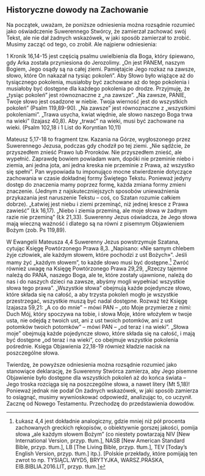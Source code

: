 ## Historyczne dowody na Zachowanie
Na początek, uważam, że poniższe odniesienia można rozsądnie rozumieć jako oświadczenie Suwerennego Stwórcy, że zamierzał zachować swój Tekst, ale nie dał żadnych wskazówek, w jaki sposób zamierzał to zrobić. Musimy zacząć od tego, co zrobił. Ale najpierw odniesienia:

1 Kronik 16,14-15 jest częścią psalmu uwielbienia dla Boga, który śpiewano, gdy Arka została przyniesiona do Jerozolimy. „On jest PANEM, naszym Bogiem, Jego osądy są na całej ziemi. Pamiętajcie Jego rozkaz na zawsze, słowo, które On nakazał na tysiąc pokoleń”. Aby Słowo było wiążące aż do tysiącznego pokolenia, musiałoby być zachowane aż do tego pokolenia i musiałoby być dostępne dla każdego pokolenia po drodze. Przyjmuję, że „tysiąc pokoleń” jest równoznaczne z „na zawsze”. „Na zawsze, PANIE, Twoje słowo jest osadzone w niebie. Twoja wierność jest do wszystkich pokoleń” (Psalm 119,89-90). „Na zawsze” jest równoznaczne z „wszystkimi pokoleniami”. „Trawa usycha, kwiat więdnie, ale słowo naszego Boga trwa na wieki” (Izajasz 40,8). Aby „trwać” na wieki, musi być zachowane na wieki. (Psalm 102,18 i 1 List do Koryntian 10,11)

Mateusz 5,17-18 to fragment tzw. Kazania na Górze, wygłoszonego przez Suwerennego Jezusa, podczas gdy chodził po tej ziemi. „Nie sądźcie, że przyszedłem znieść Prawo lub Proroków. Nie przyszedłem znieść, ale wypełnić. Zaprawdę bowiem powiadam wam, dopóki nie przeminie niebo i ziemia, ani jedna jota, ani jedna kreska nie przeminie z Prawa, aż wszystko się spełni”. Pan wypowiada tu imponująco mocne stwierdzenie dotyczące zachowania w czasie dokładnej formy Świętego Tekstu. Ponieważ jedyny dostęp do znaczenia mamy poprzez formę, każda zmiana formy zmieni znaczenie. (Jednym z najskuteczniejszych sposobów unieważnienia przykazania jest naruszenie Tekstu – coś, co Szatan rozumie całkiem dobrze). „Łatwiej jest niebu i ziemi przeminąć, niż jednej kresce z Prawa zawieść” (Łk 16,17). „Niebo i ziemia przeminą, ale moje słowa w żadnym razie nie przeminą” (Łk 21,33). Suwerenny Jezus oświadcza, że Jego słowa mają wieczną ważność i dlatego są na równi z pisemnym Objawieniem Bożym (zob. Ps 119,89).

W Ewangelii Mateusza 4,4 Suwerenny Jezus powstrzymuje Szatana, cytując Księgę Powtórzonego Prawa 8,3. „Napisano: «Nie samym chlebem żyje człowiek, ale każdym słowem, które pochodzi z ust Bożych»”. Jeśli mamy żyć „każdym słowem”, to każde słowo musi być dostępne.[^analogicznie-lukasza] Zwróć również uwagę na Księgę Powtórzonego Prawa 29,29, „Rzeczy tajemne należą do PANA, naszego Boga, ale te, które zostały ujawnione, należą do nas i do naszych dzieci na zawsze, abyśmy mogli wypełniać wszystkie słowa tego prawa”. „Wszystkie słowa” obejmują każde pojedyncze słowo, które składa się na całość, a aby trzysta pokoleń mogło je wszystkie przestrzegać, wszystkie muszą być nadal dostępne. Rozważ też Księgę Izajasza 59,21: „A co do mnie” – mówi PAN – „oto Moje przymierze z nimi: Duch Mój, który spoczywa na tobie, i słowa Moje, które włożyłem w twoje usta, nie odejdą z twoich ust, ani z ust twoich potomków, ani z ust potomków twoich potomków” – mówi PAN – „od teraz i na wieki”. „Słowa moje” obejmują każde pojedyncze słowo, które składa się na całość, i mają być dostępne „od teraz i na wieki”, co obejmuje wszystkie pokolenia pośrednie. Księga Objawienia 22,18-19 również kładzie nacisk na poszczególne słowa.

Twierdzę, że powyższe odniesienia można rozsądnie rozumieć jako stanowiące deklarację, że Suwerenny Stwórca zamierza, aby Jego pisemne Objawienie było dostępne dla wszystkich pokoleń aż do końca świata – Jego troska rozciąga się na poszczególne słowa, a nawet litery (Mt 5,18)! Ponieważ jednak nie podał On żadnych wskazówek, w jaki sposób zamierza to osiągnąć, musimy wywnioskować odpowiedź, analizując to, co uczynił. Zacznę od Nowego Testamentu. Przechodzę do przedstawienia dowodów.

[^analogicznie-lukasza]: Łukasz 4,4 jest dokładnie analogiczny, gdzie mniej niż pół procenta zachowanych greckich rękopisów, o obiektywnie gorszej jakości, pomija słowa „ale każdym słowem Bożym” (co niestety powtarzają NIV [New International Version, przyp. tłum.], NASB [New American Standard Bible, przyp. tłum.], LB [The Living Bible, przyp. tłum.], TEV [Today’s English Version, przyp. tłum.] itp.). [Polskie przekłady, które pomijają ten zwrot to np. TYSIĄCL.WYD5, BRYTYJKA, WARSZ.PRASKA, EIB.BIBLIA.2016.LIT, przyp. tłum.]